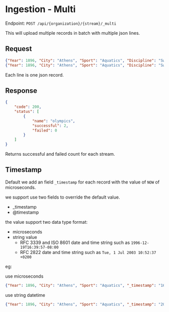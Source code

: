 # Ingestion - Multi

Endpoint: `POST /api/{organization}/{stream}/_multi`

This will upload multiple records in batch with multiple json lines.

## Request

```json
{"Year": 1896, "City": "Athens", "Sport": "Aquatics", "Discipline": "Swimming", "Athlete": "Alfred", "Country": "HUN"}
{"Year": 1896, "City": "Athens", "Sport": "Aquatics", "Discipline": "Swimming", "Athlete": "HERSCHMANN", "Country": "CHN"}
```

Each line is one json record.

## Response

```json
{
	"code": 200,
	"status": [
		{
			"name": "olympics",
			"successful": 2,
			"failed": 0
		}
	]
}
```

Returns successful and failed count for each stream.

## Timestamp

Default we add an field `_timestamp` for each record with the value of `NOW` of microseconds. 

we support use two fields to override the default value.

- _timestamp
- @timestamp

the value support two data type format:

- microseconds
- string value
    - RFC 3339 and ISO 8601 date and time string such as `1996-12-19T16:39:57-08:00`
    - RFC 2822 date and time string such as `Tue, 1 Jul 2003 10:52:37 +0200`

eg:

use microseconds

```json
{"Year": 1896, "City": "Athens", "Sport": "Aquatics", "_timestamp": "1674789786006000"}
```

use string datetime

```json
{"Year": 1896, "City": "Athens", "Sport": "Aquatics", "_timestamp": "2023-01-02T10:01:01Z"}
```
